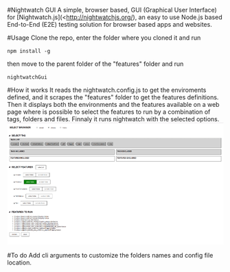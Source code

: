 #Nightwatch GUI
A simple, browser based, GUI (Graphical User Interface) for [Nightwatch.js](<http://nightwatchjs.org/),  an easy to use Node.js based End-to-End (E2E) testing solution for browser based apps and websites.

#Usage
Clone the repo, enter the folder where you cloned it and run
````
npm install -g
````
then move to the parent folder of the "features" folder and run
````
nightwatchGui
````

#How it works
It reads the nightwatch.config.js to get the enviroments defined, and it scrapes the "features" folder to get the features definitions. Then it displays both the environments and the features available on a web page where is possible to select the features to run by a combination of tags, folders and files. Finnaly it runs nightwatch with the selected options.
![alt text](screenshot.png)

#To do
Add cli arguments to customize the folders names and config file location. 

